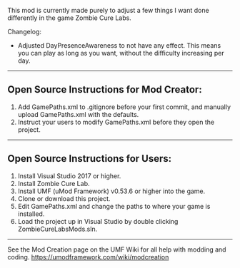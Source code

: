 This mod is currently made purely to adjust a few things I want done differently in the game Zombie Cure Labs.

Changelog:
- Adjusted DayPresenceAwareness to not have any effect. 
  This means you can play as long as you want, without the difficulty increasing per day.

---
Open Source Instructions for Mod Creator:
---
 1. Add GamePaths.xml to .gitignore before your first commit, and manually upload GamePaths.xml with the defaults.
 2. Instruct your users to modify GamePaths.xml before they open the project.


---
Open Source Instructions for Users:
---
 1. Install Visual Studio 2017 or higher.
 2. Install Zombie Cure Lab.
 3. Install UMF (uMod Framework) v0.53.6 or higher into the game.
 4. Clone or download this project.
 5. Edit GamePaths.xml and change the paths to where your game is installed.
 6. Load the project up in Visual Studio by double clicking ZombieCureLabsMods.sln.


---
See the Mod Creation page on the UMF Wiki for all help with modding and coding.
https://umodframework.com/wiki/modcreation
